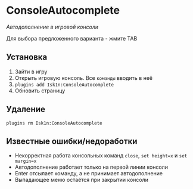 # ConsoleAutocomplete
*Автодополнение в игровой консоли*

Для выбора предложенного варианта - жмите TAB

## Установка
1. Зайти в игру
2. Открыть игровую консоль. Все `команды` вводить в неё
3. `plugins add Isk1n:ConsoleAutocomplete`
4. Обновить страницу

## Удаление
`plugins rm Isk1n:ConsoleAutocomplete`

## Известные ошибки/недоработки
* Некорректная работа консольных команд `close`, `set height=x` и `set margin=x`
* Автодополнение работает только на первой линии консоли
* Enter отсылает команду, а не принимает автодополнение
* Выпадающее меню остаётся при закрытии консоли